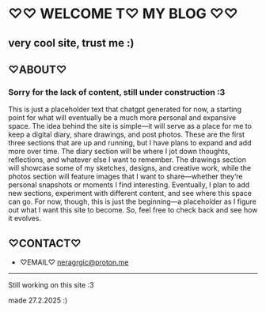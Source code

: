 
♡♡ WELCOME T♡ MY BLOG ♡♡
========================

## very cool site, trust me :)

♡ABOUT♡
-------

### Sorry for the lack of content, still under construction :3

This is just a placeholder text that chatgpt generated for now, a starting point for what will eventually be a much more personal and expansive space. The idea behind the site is simple—it will serve as a place for me to keep a digital diary, share drawings, and post photos. These are the first three sections that are up and running, but I have plans to expand and add more over time. The diary section will be where I jot down thoughts, reflections, and whatever else I want to remember. The drawings section will showcase some of my sketches, designs, and creative work, while the photos section will feature images that I want to share—whether they’re personal snapshots or moments I find interesting. Eventually, I plan to add new sections, experiment with different content, and see where this space can go. For now, though, this is just the beginning—a placeholder as I figure out what I want this site to become. So, feel free to check back and see how it evolves.

♡CONTACT♡
---------
*   ♡EMAIL♡ neragrgic@proton.me
-------
Still working on this site :3

made 27.2.2025 :)
